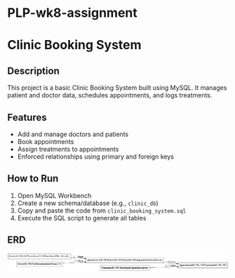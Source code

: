 # PLP-wk8-assignment
# Clinic Booking System

##  Description
This project is a basic Clinic Booking System built using MySQL. It manages patient and doctor data, schedules appointments, and logs treatments.

##  Features
- Add and manage doctors and patients
- Book appointments
- Assign treatments to appointments
- Enforced relationships using primary and foreign keys

##  How to Run
1. Open MySQL Workbench
2. Create a new schema/database (e.g., `clinic_db`)
3. Copy and paste the code from `clinic_booking_system.sql`
4. Execute the SQL script to generate all tables

##  ERD
![Clinic ERD](./clinic_erd.png)

